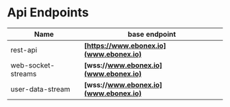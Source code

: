 # Api Endpoints

Name | base endpoint
------------ | ------------
rest-api | **[https://www.ebonex.io](www.ebonex.io)** 
web-socket-streams | **[wss://www.ebonex.io](www.ebonex.io)** 
user-data-stream | **[wss://www.ebonex.io](www.ebonex.io)** 

